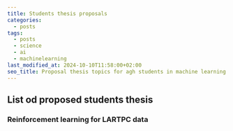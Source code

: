 ```yaml
---
title: Students thesis proposals
categories:
  - posts
tags:
  - posts
  - science
  - ai
  - machinelearning
last_modified_at: 2024-10-10T11:58:00+02:00
seo_title: Proposal thesis topics for agh students in machine learning
---
```



## List od proposed students thesis

### Reinforcement learning for LARTPC data 

